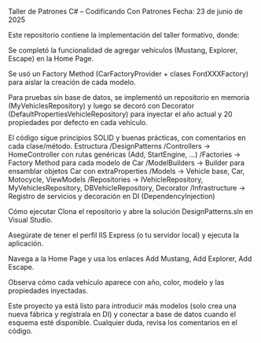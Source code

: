 Taller de Patrones C# – Codificando Con Patrones
Fecha: 23 de junio de 2025

Este repositorio contiene la implementación del taller formativo, donde:

Se completó la funcionalidad de agregar vehículos (Mustang, Explorer, Escape) en la Home Page.

Se usó un Factory Method (CarFactoryProvider + clases FordXXXFactory) para aislar la creación de cada modelo.

Para pruebas sin base de datos, se implementó un repositorio en memoria (MyVehiclesRepository) y luego se decoró con Decorator (DefaultPropertiesVehicleRepository) para inyectar el año actual y 20 propiedades por defecto en cada vehículo.

El código sigue principios SOLID y buenas prácticas, con comentarios en cada clase/método.
Estructura
/DesignPatterns
  /Controllers     → HomeController con rutas genéricas (Add, StartEngine, …)
/Factories         → Factory Method para cada modelo de Car
/ModelBuilders     → Builder para ensamblar objetos Car con extraProperties
/Models            → Vehicle base, Car, Motocycle, ViewModels
/Repositories      → IVehicleRepository, MyVehiclesRepository, DBVehicleRepository, Decorator
/Infrastructure    → Registro de servicios y decoración en DI (DependencyInjection)

Cómo ejecutar
Clona el repositorio y abre la solución DesignPatterns.sln en Visual Studio.

Asegúrate de tener el perfil IIS Express (o tu servidor local) y ejecuta la aplicación.

Navega a la Home Page y usa los enlaces Add Mustang, Add Explorer, Add Escape.

Observa cómo cada vehículo aparece con año, color, modelo y las propiedades inyectadas.

Este proyecto ya está listo para introducir más modelos (solo crea una nueva fábrica y regístrala en DI) y conectar a base de datos cuando el esquema esté disponible. Cualquier duda, revisa los comentarios en el código.
